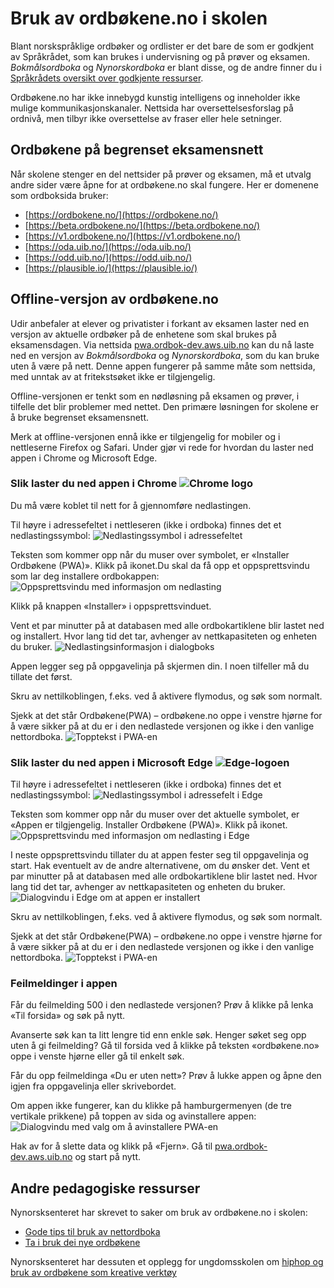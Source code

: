 # Bruk av ordbøkene.no i skolen
Blant norskspråklige ordbøker og ordlister er det bare de som er godkjent av Språkrådet, som kan brukes i undervisning og på prøver og eksamen. _Bokmålsordboka_ og _Nynorskordboka_ er blant disse, og de andre finner du i [Språkrådets oversikt over godkjente ressurser](https://www.sprakradet.no/sprakhjelp/Skriverad/Ordlister/Ordlister-til-skulebruk/).

Ordbøkene.no har ikke innebygd kunstig intelligens og inneholder ikke mulige kommunikasjonskanaler. Nettsida har oversettelsesforslag på ordnivå, men tilbyr ikke oversettelse av fraser eller hele setninger. 

## Ordbøkene på begrenset eksamensnett
Når skolene stenger en del nettsider på prøver og eksamen, må et utvalg andre sider være åpne for at ordbøkene.no skal fungere. Her er domenene som ordboksida bruker:

*   [https://ordbokene.no/](https://ordbokene.no/)
*   [https://beta.ordbokene.no/](https://beta.ordbokene.no/)
*   [https://v1.ordbokene.no/](https://v1.ordbokene.no/)
*   [https://oda.uib.no/](https://oda.uib.no/)
*   [https://odd.uib.no/](https://odd.uib.no/)
*   [https://plausible.io/](https://plausible.io/)

 
## Offline-versjon av ordbøkene.no
Udir anbefaler at elever og privatister i forkant av eksamen laster ned en versjon av aktuelle ordbøker på de enhetene som skal brukes på eksamensdagen. Via nettsida [pwa.ordbok-dev.aws.uib.no](https://pwa.ordbok-dev.aws.uib.no) kan du nå laste ned en versjon av _Bokmålsordboka_ og _Nynorskordboka_, som du kan bruke uten å være på nett. Denne appen fungerer på samme måte som nettsida, med unntak av at fritekstsøket ikke er tilgjengelig.

Offline-versjonen er tenkt som en nødløsning på eksamen og prøver, i tilfelle det blir problemer med nettet. Den primære løsningen for skolene er å bruke begrenset eksamensnett. 

Merk at offline-versjonen ennå ikke er tilgjengelig for mobiler og i nettleserne Firefox og Safari. Under gjør vi rede for hvordan du laster ned appen i Chrome og Microsoft Edge. 

### Slik laster du ned appen i Chrome ![Chrome logo](/content-images/logos_chrome.svg)
Du må være koblet til nett for å gjennomføre nedlastingen. 

Til høyre i adressefeltet i nettleseren (ikke i ordboka) finnes det et nedlastingssymbol: 
![Nedlastingssymbol i adressefeltet](/content-images/Picture1.png)

Teksten som kommer opp når du muser over symbolet, er «Installer Ordbøkene (PWA)». Klikk på ikonet.Du skal da få opp et oppsprettsvindu som lar deg installere ordbokappen: 
![Oppsprettsvindu med informasjon om nedlasting](/content-images/Picture2.png)

Klikk på knappen «Installer» i oppsprettsvinduet.  

Vent et par minutter på at databasen med alle ordbokartiklene blir lastet ned og installert. Hvor lang tid det tar, avhenger av nettkapasiteten og enheten du bruker. 
![Nedlastingsinformasjon i dialogboks](/content-images/Downloading_symbol_nno.png)

Appen legger seg på oppgavelinja på skjermen din. I noen tilfeller må du tillate det først.
 
Skru av nettilkoblingen, f.eks. ved å aktivere flymodus, og søk som normalt.

Sjekk at det står Ordbøkene(PWA) – ordbøkene.no oppe i venstre hjørne for å være sikker på at du er i den nedlastede versjonen og ikke i den vanlige nettordboka.
![Topptekst i PWA-en](/content-images/Header_PWA.png)

### Slik laster du ned appen i Microsoft Edge ![Edge-logoen](/content-images/logos_microsoft-edge.svg) 
Til høyre i adressefeltet i nettleseren (ikke i ordboka) finnes det et nedlastingssymbol: 
![Nedlastingssymbol i adressefelt i Edge](/content-images/address-bar-edge_nob.png)

Teksten som kommer opp når du muser over det aktuelle symbolet, er «Appen er tilgjengelig. Installer Ordbøkene (PWA)». Klikk på ikonet. 
![Oppsprettsvindu med informasjon om nedlasting i Edge](/content-images/Install_Edge_nob.png)

I neste oppsprettsvindu tillater du at appen fester seg til oppgavelinja og start. Hak eventuelt av de andre alternativene, om du ønsker det. Vent et par minutter på at databasen med alle ordbokartiklene blir lastet ned. Hvor lang tid det tar, avhenger av nettkapasiteten og enheten du bruker. 
![Dialogvindu i Edge om at appen er installert](/content-images/Downloading_symbol_Edge_nob.png)

Skru av nettilkoblingen, f.eks. ved å aktivere flymodus, og søk som normalt. 

Sjekk at det står Ordbøkene(PWA) – ordbøkene.no oppe i venstre hjørne for å være sikker på at du er i den nedlastede versjonen og ikke i den vanlige nettordboka.
![Topptekst i PWA-en](/content-images/Header_PWA.png)

### Feilmeldinger i appen
Får du feilmelding 500 i den nedlastede versjonen? Prøv å klikke på lenka «Til forsida» og søk på nytt. 

Avanserte søk kan ta litt lengre tid enn enkle søk. Henger søket seg opp uten å gi feilmelding? Gå til forsida ved å klikke på teksten «ordbøkene.no» oppe i venste hjørne eller gå til enkelt søk.

Får du opp feilmeldinga «Du er uten nett»? Prøv å lukke appen og åpne den igjen fra oppgavelinja eller skrivebordet. 

Om appen ikke fungerer, kan du klikke på hamburgermenyen (de tre vertikale prikkene) på toppen av sida og avinstallere appen:
![Dialogvindu med valg om å avinstallere PWA-en](/content-images/uninstall-pwa.png)

Hak av for å slette data og klikk på «Fjern». Gå til [pwa.ordbok-dev.aws.uib.no](https://pwa.ordbok-dev.aws.uib.no) og start på nytt.

## Andre pedagogiske ressurser
Nynorsksenteret har skrevet to saker om bruk av ordbøkene.no i skolen:
*   [Gode tips til bruk av nettordboka](https://nynorsksenteret.no/vidaregaande/grammatikk/gode-tips-til-bruk-av-nettordboka)
*   [Ta i bruk dei nye ordbøkene](https://nynorsksenteret.no/blogg/ta-i-bruk-dei-nye-ordbokene)

Nynorsksenteret har dessuten et opplegg for ungdomsskolen om [hiphop og bruk av ordbøkene som kreative verktøy](https://nynorsksenteret.no/ungdomsskule/skriving/kreativ-skriving/hiphop-ordboka-som-kreativt-verktoy)